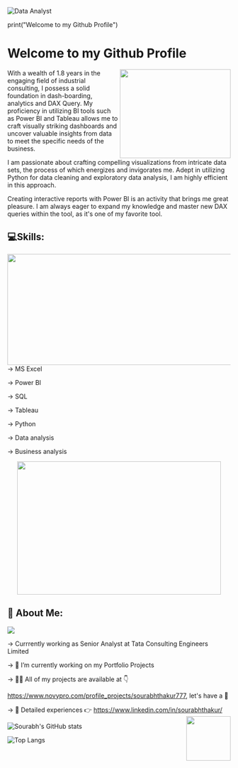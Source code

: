 ![Data Analyst](https://user-images.githubusercontent.com/113992933/226823211-f9b92066-db44-4410-98fd-7a39a2b1c141.png)


print("Welcome to my Github Profile")
# Welcome to my Github Profile

<img align="right" width="250" height="200" src="https://gifdb.com/images/file/welcome-greeting-1y2timm763pcwtl2.gif">
With a wealth of 1.8 years in the engaging field of industrial consulting, I possess a solid foundation in dash-boarding, analytics and DAX Query. My proficiency in  utilizing BI tools such as Power BI and Tableau allows me to craft visually striking dashboards and uncover valuable insights from data to meet the specific needs of the business.

I am passionate about crafting compelling visualizations from intricate data sets, the process of which energizes and invigorates me. Adept in utilizing Python for data cleaning and exploratory data analysis, I am highly efficient in this approach.

Creating interactive reports with Power BI is an activity that brings me great pleasure. I am always eager to expand my knowledge and master new DAX queries within the tool, as it's one of my favorite tool.

## 💻Skills:
<img align="right" width="700" height="250" src="https://cdn-images-1.medium.com/max/800/1*jWt7QPw7x86-BmiDMm3l_w.png">
     
→ MS Excel

→ Power BI

→ SQL

→ Tableau

→ Python

→ Data analysis

→ Business analysis

<p align="center">
  <img width="460" height="300" src="https://user-images.githubusercontent.com/113992933/226903812-ac30e69d-53a2-41f2-bb41-53a1a953044a.png">
</p>

## 💫 About Me:
![](https://komarev.com/ghpvc/?username=your-github-sourabhthakur777)

→ Currrently working as Senior Analyst at Tata Consulting Engineers Limited

→ 🔭 I’m currently working on my Portfolio Projects

→ 👨‍💻 All of my projects are available at 👇

   https://www.novypro.com/profile_projects/sourabhthakur777, let's have a 👀

→ 📄 Detailed experiences 👉 https://www.linkedin.com/in/sourabhthakur/ <img align="right" width="100" height="100" src="https://user-images.githubusercontent.com/113992933/226828115-cd986ba1-43e1-4af5-9ddd-4ee077a95556.png">


![Sourabh's GitHub stats](https://github-readme-stats.vercel.app/api?username=sourabhthakur777&theme=maroongold&show_icons=true)

![Top Langs](https://github-readme-stats.vercel.app/api/top-langs/?username=sourabhthakur777&theme=maroongold&show_icons=true)
